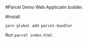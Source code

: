 #Parcel Demo Web Applicatin builder.

#Install 

`yarn global add parcel-bundler`

Run `parcel index.html`
